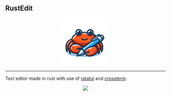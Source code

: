 ## RustEdit
<p align="center">
    <img src="./src/assets/logo.png" width="150"/>
</p>

<hr>

Text editor made in rust with use of [ratatui](https://github.com/ratatui-org/ratatui) and [crossterm](https://github.com/crossterm-rs/crossterm).

<p align="center">
    <img src="https://github.com/Kacperacy/RustEdit/assets/51511929/0bc56f65-3537-43d9-8281-83ce89759eba" />
</p>
    

